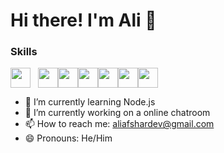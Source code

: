 # Hi there! I'm Ali 👋

### Skills
<img height="32" width="32" src="https://cdn.simpleicons.org/nodedotjs/#339933" style="margin-right: 12px;" /><img height="32" width="32" src="https://cdn.simpleicons.org/express/#ffffff" /><img height="32" width="32" src="https://cdn.simpleicons.org/mongodb/#47A248" /><img height="32" width="32" src="https://cdn.simpleicons.org/javascript/#F7DF1E" /><img height="32" width="32" src="https://cdn.simpleicons.org/html5/#E34F26" /><img height="32" width="32" src="https://cdn.simpleicons.org/css3/#1572B6" /><img height="32" width="32" src="https://cdn.simpleicons.org/javascript/#F7DF1E" />


- 🌱 I’m currently learning Node.js
- 🔭 I’m currently working on a online chatroom
- 📫 How to reach me: aliafshardev@gmail.com
- 😄 Pronouns: He/Him
<!--
**AfsharDev/AfsharDev** is a ✨ _special_ ✨ repository because its `README.md` (this file) appears on your GitHub profile.

Here are some ideas to get you started:

- 🔭 I’m currently working on ...
- 🌱 I’m currently learning ...
- 👯 I’m looking to collaborate on ...
- 🤔 I’m looking for help with ...
- 💬 Ask me about ...
- 📫 How to reach me: ...
- 😄 Pronouns: ...
- ⚡ Fun fact: ...
-->

